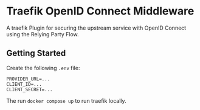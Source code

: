 # Traefik OpenID Connect Middleware

A traefik Plugin for securing the upstream service with OpenID Connect using the Relying Party Flow.

## Getting Started

Create the following `.env` file:

```
PROVIDER_URL=...
CLIENT_ID=...
CLIENT_SECRET=...
```

The run `docker compose up` to run traefik locally.
